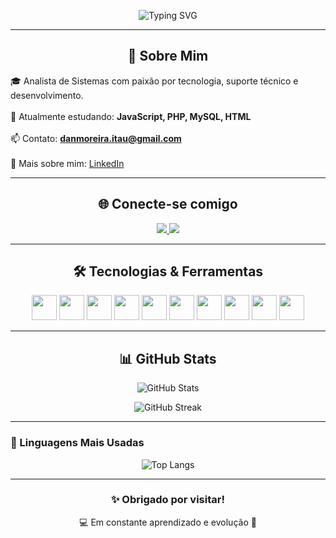 <!-- Perfil README - Daniel Moreira -->

<p align="center">
  <img src="https://readme-typing-svg.herokuapp.com?font=Fira+Code&duration=2000&pause=1000&color=0D96F2&center=true&vCenter=true&width=435&lines=Olá%2C+eu+sou+Daniel+Moreira!;Analista+de+Sistemas;Apaixonado+por+tecnologia+e+dados" alt="Typing SVG" />
</p>

---

<h2 align="center">🚀 Sobre Mim</h2>

🎓 Analista de Sistemas com paixão por tecnologia, suporte técnico e desenvolvimento.<br>  
🧠 Atualmente estudando: <strong>JavaScript, PHP, MySQL, HTML</strong><br>  
📫 Contato: <strong>danmoreira.itau@gmail.com</strong><br>  
🔗 Mais sobre mim: [LinkedIn](https://www.linkedin.com/in/daniel-moreira23/)

---

<h2 align="center">🌐 Conecte-se comigo</h2>
<p align="center">
  <a href="https://www.linkedin.com/in/daniel-moreira23/" target="_blank">
    <img src="https://img.shields.io/badge/-LinkedIn-0A66C2?style=for-the-badge&logo=linkedin&logoColor=white" />
  </a>
  <a href="https://instagram.com/dmoreira15" target="_blank">
    <img src="https://img.shields.io/badge/-Instagram-E4405F?style=for-the-badge&logo=instagram&logoColor=white" />
  </a>
</p>

---

<h2 align="center">🛠️ Tecnologias & Ferramentas</h2>

<p align="center">
  <img src="https://cdn.jsdelivr.net/gh/devicons/devicon/icons/javascript/javascript-original.svg" width="40" height="40"/>
  <img src="https://cdn.jsdelivr.net/gh/devicons/devicon/icons/php/php-original.svg" width="40" height="40"/>
  <img src="https://cdn.jsdelivr.net/gh/devicons/devicon/icons/mysql/mysql-original-wordmark.svg" width="40" height="40"/>
  <img src="https://cdn.jsdelivr.net/gh/devicons/devicon/icons/html5/html5-original.svg" width="40" height="40"/>
  <img src="https://cdn.jsdelivr.net/gh/devicons/devicon/icons/java/java-original.svg" width="40" height="40"/>
  <img src="https://cdn.jsdelivr.net/gh/devicons/devicon/icons/nodejs/nodejs-original-wordmark.svg" width="40" height="40"/>
  <img src="https://cdn.jsdelivr.net/gh/devicons/devicon/icons/react/react-original-wordmark.svg" width="40" height="40"/>
  <img src="https://cdn.jsdelivr.net/gh/devicons/devicon/icons/linux/linux-original.svg" width="40" height="40"/>
  <img src="https://cdn.jsdelivr.net/gh/devicons/devicon/icons/android/android-original-wordmark.svg" width="40" height="40"/>
  <img src="https://www.vectorlogo.zone/logos/microsoft_azure/microsoft_azure-icon.svg" width="40" height="40"/>
</p>

---

<h2 align="center">📊 GitHub Stats</h2>

<p align="center">
  <img src="https://github-readme-stats.vercel.app/api?username=danmoreiradev&show_icons=true&theme=tokyonight&hide_title=true" alt="GitHub Stats" />
</p>

<p align="center">
  <img src="https://github-readme-streak-stats.herokuapp.com/?user=danmoreiradev&theme=tokyonight" alt="GitHub Streak" />
</p>

---

### 📌 Linguagens Mais Usadas

<p align="center">
  <img src="https://github-readme-stats.vercel.app/api/top-langs/?username=danmoreiradev&layout=compact&langs_count=8&theme=tokyonight" alt="Top Langs" />
</p>

---

<h3 align="center">✨ Obrigado por visitar!</h3>
<p align="center">
  💻 Em constante aprendizado e evolução 🚀
</p>
